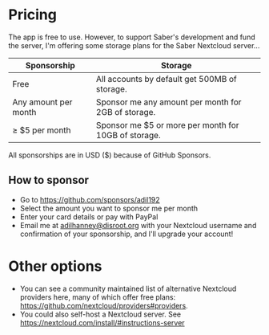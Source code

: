 # Pricing

The app is free to use. However, to support Saber's development and fund the server,
I'm offering some storage plans for the Saber Nextcloud server...

| Sponsorship          | Storage                                              |
|----------------------|------------------------------------------------------|
| Free                 | All accounts by default get 500MB of storage.        |
| Any amount per month | Sponsor me any amount per month for 2GB of storage.  |
| ≥ $5 per month       | Sponsor me $5 or more per month for 10GB of storage. |

All sponsorships are in USD ($) because of GitHub Sponsors.

## How to sponsor

- Go to https://github.com/sponsors/adil192
- Select the amount you want to sponsor me per month
- Enter your card details or pay with PayPal
- Email me at adilhanney@disroot.org with your Nextcloud username and
  confirmation of your sponsorship, and I'll upgrade your account!


# Other options

- You can see a community maintained list of alternative Nextcloud providers here, 
  many of which offer free plans: https://github.com/nextcloud/providers#providers.
- You could also self-host a Nextcloud server. See https://nextcloud.com/install/#instructions-server
